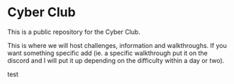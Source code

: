 <H1>Cyber Club</H1>
<p></p>
This is a public repository for the Cyber Club.
<p></p>
This is where we will host challenges, information and walkthroughs. If you want something specific add (ie. a specific walkthrough put it on the discord and I will put it up depending on the difficulty within a day or two).

test
